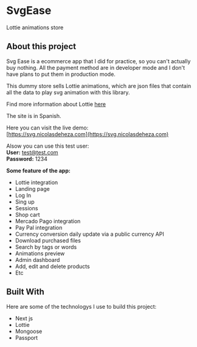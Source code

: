 # SvgEase

Lottie animations store

## About this project

Svg Ease is a ecommerce app that I did for practice, so you can't actually buy nothing. All the payment method are in developer mode and I don't have plans to put them in production mode.

This dummy store sells Lottie animations, which are json files that contain all the data to play svg animation with this library.

Find more information about Lottie [here](https://github.com/airbnb/lottie)

The site is in Spanish.

Here you can visit the live demo:</br>
[https://svg.nicolasdeheza.com](https://svg.nicolasdeheza.com)

Alsow you can use this test user:</br>
**User:** test@test.com<br>
**Password:** 1234

**Some feature of the app:**

- Lottie integration
- Landing page
- Log In
- Sing up
- Sessions
- Shop cart
- Mercado Pago integration
- Pay Pal integration
- Currency conversion daily update via a public currency API
- Download purchased files
- Search by tags or words
- Animations preview
- Admin dashboard
- Add, edit and delete products
- Etc

## Built With

Here are some of the technologys I use to build this project:

- Next js
- Lottie
- Mongoose
- Passport

